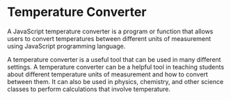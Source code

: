 <h1>Temperature Converter</h1>
<p>A JavaScript temperature converter is a program or function that allows users to convert temperatures between different units of measurement using JavaScript programming language.
</p>

<p>
A temperature converter is a useful tool that can be used in many different settings. A temperature converter can be a helpful tool in teaching students about different temperature units of measurement and how to convert between them. It can also be used in physics, chemistry, and other science classes to perform calculations that involve temperature.



